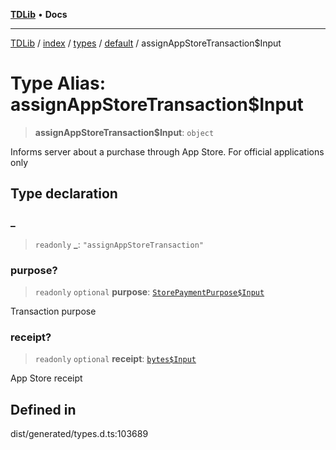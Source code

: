 [**TDLib**](../../../../../../README.md) • **Docs**

***

[TDLib](../../../../../../modules.md) / [index](../../../../../README.md) / [types](../../../README.md) / [default](../README.md) / assignAppStoreTransaction$Input

# Type Alias: assignAppStoreTransaction$Input

> **assignAppStoreTransaction$Input**: `object`

Informs server about a purchase through App Store. For official applications only

## Type declaration

### \_

> `readonly` **\_**: `"assignAppStoreTransaction"`

### purpose?

> `readonly` `optional` **purpose**: [`StorePaymentPurpose$Input`](StorePaymentPurpose$Input.md)

Transaction purpose

### receipt?

> `readonly` `optional` **receipt**: [`bytes$Input`](bytes$Input.md)

App Store receipt

## Defined in

dist/generated/types.d.ts:103689
